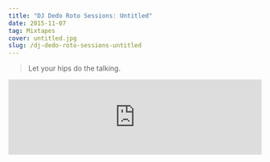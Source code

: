 ```yaml
---
title: "DJ Dedo Roto Sessions: Untitled"
date: 2015-11-07
tag: Mixtapes
cover: untitled.jpg
slug: /dj-dedo-roto-sessions-untitled
---
```


> Let your hips do the talking.

<iframe width="100%" src="https://www.mixcloud.com/widget/iframe/?hide_cover=1&hide_artwork=1&feed=%2Fdjdedoroto%2Funtitled%2F" frameborder="0" ></iframe>
